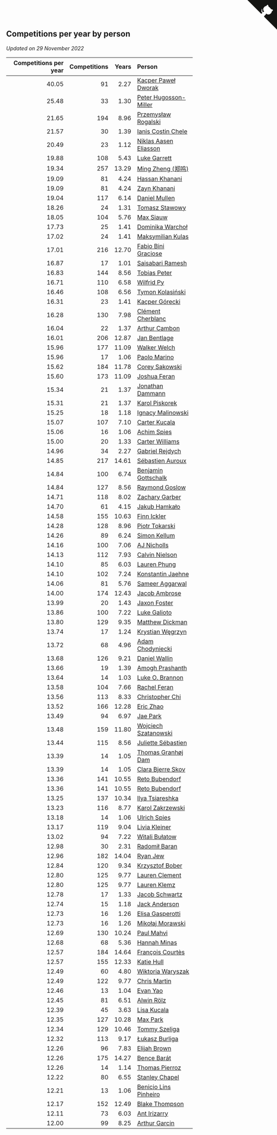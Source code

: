 ## Competitions per year by person

*Updated on 29 November 2022*

| Competitions per year | Competitions | Years | Person |
| ---: | ---: | ---: | :--- |
| 40.05 | 91 | 2.27 | [Kacper Paweł Dworak](https://www.worldcubeassociation.org/persons/2020DWOR01) |
| 25.48 | 33 | 1.30 | [Peter Hugosson-Miller](https://www.worldcubeassociation.org/persons/2021HUGO01) |
| 21.65 | 194 | 8.96 | [Przemysław Rogalski](https://www.worldcubeassociation.org/persons/2013ROGA02) |
| 21.57 | 30 | 1.39 | [Ianis Costin Chele](https://www.worldcubeassociation.org/persons/2021CHEL01) |
| 20.49 | 23 | 1.12 | [Niklas Aasen Eliasson](https://www.worldcubeassociation.org/persons/2021ELIA01) |
| 19.88 | 108 | 5.43 | [Luke Garrett](https://www.worldcubeassociation.org/persons/2017GARR05) |
| 19.34 | 257 | 13.29 | [Ming Zheng (郑鸣)](https://www.worldcubeassociation.org/persons/2009ZHEN11) |
| 19.09 | 81 | 4.24 | [Hassan Khanani](https://www.worldcubeassociation.org/persons/2018KHAN26) |
| 19.09 | 81 | 4.24 | [Zayn Khanani](https://www.worldcubeassociation.org/persons/2018KHAN28) |
| 19.04 | 117 | 6.14 | [Daniel Mullen](https://www.worldcubeassociation.org/persons/2016MULL04) |
| 18.26 | 24 | 1.31 | [Tomasz Stawowy](https://www.worldcubeassociation.org/persons/2021STAW01) |
| 18.05 | 104 | 5.76 | [Max Siauw](https://www.worldcubeassociation.org/persons/2017SIAU02) |
| 17.73 | 25 | 1.41 | [Dominika Warchoł](https://www.worldcubeassociation.org/persons/2021WARC01) |
| 17.02 | 24 | 1.41 | [Maksymilian Kulas](https://www.worldcubeassociation.org/persons/2021KULA02) |
| 17.01 | 216 | 12.70 | [Fabio Bini Graciose](https://www.worldcubeassociation.org/persons/2010GRAC02) |
| 16.87 | 17 | 1.01 | [Saisabari Ramesh](https://www.worldcubeassociation.org/persons/2021RAME01) |
| 16.83 | 144 | 8.56 | [Tobias Peter](https://www.worldcubeassociation.org/persons/2014PETE03) |
| 16.71 | 110 | 6.58 | [Wilfrid Py](https://www.worldcubeassociation.org/persons/2016PYWI01) |
| 16.46 | 108 | 6.56 | [Tymon Kolasiński](https://www.worldcubeassociation.org/persons/2016KOLA02) |
| 16.31 | 23 | 1.41 | [Kacper Górecki](https://www.worldcubeassociation.org/persons/2021GORE01) |
| 16.28 | 130 | 7.98 | [Clément Cherblanc](https://www.worldcubeassociation.org/persons/2014CHER05) |
| 16.04 | 22 | 1.37 | [Arthur Cambon](https://www.worldcubeassociation.org/persons/2021CAMB01) |
| 16.01 | 206 | 12.87 | [Jan Bentlage](https://www.worldcubeassociation.org/persons/2010BENT01) |
| 15.96 | 177 | 11.09 | [Walker Welch](https://www.worldcubeassociation.org/persons/2011WELC01) |
| 15.96 | 17 | 1.06 | [Paolo Marino](https://www.worldcubeassociation.org/persons/2021MARI04) |
| 15.62 | 184 | 11.78 | [Corey Sakowski](https://www.worldcubeassociation.org/persons/2011SAKO01) |
| 15.60 | 173 | 11.09 | [Joshua Feran](https://www.worldcubeassociation.org/persons/2011FERA01) |
| 15.34 | 21 | 1.37 | [Jonathan Dammann](https://www.worldcubeassociation.org/persons/2021DAMM01) |
| 15.31 | 21 | 1.37 | [Karol Piskorek](https://www.worldcubeassociation.org/persons/2021PISK01) |
| 15.25 | 18 | 1.18 | [Ignacy Malinowski](https://www.worldcubeassociation.org/persons/2021MALI02) |
| 15.07 | 107 | 7.10 | [Carter Kucala](https://www.worldcubeassociation.org/persons/2015KUCA01) |
| 15.06 | 16 | 1.06 | [Achim Spies](https://www.worldcubeassociation.org/persons/2021SPIE01) |
| 15.00 | 20 | 1.33 | [Carter Williams](https://www.worldcubeassociation.org/persons/2021WILL06) |
| 14.96 | 34 | 2.27 | [Gabriel Rejdych](https://www.worldcubeassociation.org/persons/2020REJD01) |
| 14.85 | 217 | 14.61 | [Sébastien Auroux](https://www.worldcubeassociation.org/persons/2008AURO01) |
| 14.84 | 100 | 6.74 | [Benjamin Gottschalk](https://www.worldcubeassociation.org/persons/2016GOTT01) |
| 14.84 | 127 | 8.56 | [Raymond Goslow](https://www.worldcubeassociation.org/persons/2014GOSL01) |
| 14.71 | 118 | 8.02 | [Zachary Garber](https://www.worldcubeassociation.org/persons/2014GARB01) |
| 14.70 | 61 | 4.15 | [Jakub Hamkało](https://www.worldcubeassociation.org/persons/2018HAMK01) |
| 14.58 | 155 | 10.63 | [Finn Ickler](https://www.worldcubeassociation.org/persons/2012ICKL01) |
| 14.28 | 128 | 8.96 | [Piotr Tokarski](https://www.worldcubeassociation.org/persons/2013TOKA01) |
| 14.26 | 89 | 6.24 | [Simon Kellum](https://www.worldcubeassociation.org/persons/2016KELL12) |
| 14.16 | 100 | 7.06 | [AJ Nicholls](https://www.worldcubeassociation.org/persons/2015NICH04) |
| 14.13 | 112 | 7.93 | [Calvin Nielson](https://www.worldcubeassociation.org/persons/2014NIEL03) |
| 14.10 | 85 | 6.03 | [Lauren Phung](https://www.worldcubeassociation.org/persons/2016PHUN02) |
| 14.10 | 102 | 7.24 | [Konstantin Jaehne](https://www.worldcubeassociation.org/persons/2015JAEH01) |
| 14.06 | 81 | 5.76 | [Sameer Aggarwal](https://www.worldcubeassociation.org/persons/2017AGGA01) |
| 14.00 | 174 | 12.43 | [Jacob Ambrose](https://www.worldcubeassociation.org/persons/2010AMBR01) |
| 13.99 | 20 | 1.43 | [Jaxon Foster](https://www.worldcubeassociation.org/persons/2021FOST01) |
| 13.86 | 100 | 7.22 | [Luke Galioto](https://www.worldcubeassociation.org/persons/2015GALI02) |
| 13.80 | 129 | 9.35 | [Matthew Dickman](https://www.worldcubeassociation.org/persons/2013DICK01) |
| 13.74 | 17 | 1.24 | [Krystian Węgrzyn](https://www.worldcubeassociation.org/persons/2021WEGR01) |
| 13.72 | 68 | 4.96 | [Adam Chodyniecki](https://www.worldcubeassociation.org/persons/2017CHOD02) |
| 13.68 | 126 | 9.21 | [Daniel Wallin](https://www.worldcubeassociation.org/persons/2013WALL03) |
| 13.66 | 19 | 1.39 | [Amogh Prashanth](https://www.worldcubeassociation.org/persons/2021PRAS01) |
| 13.64 | 14 | 1.03 | [Luke O. Brannon](https://www.worldcubeassociation.org/persons/2021BRAN02) |
| 13.58 | 104 | 7.66 | [Rachel Feran](https://www.worldcubeassociation.org/persons/2015FERA01) |
| 13.56 | 113 | 8.33 | [Christopher Chi](https://www.worldcubeassociation.org/persons/2014CHIC01) |
| 13.52 | 166 | 12.28 | [Eric Zhao](https://www.worldcubeassociation.org/persons/2010ZHAO19) |
| 13.49 | 94 | 6.97 | [Jae Park](https://www.worldcubeassociation.org/persons/2015PARK24) |
| 13.48 | 159 | 11.80 | [Wojciech Szatanowski](https://www.worldcubeassociation.org/persons/2011SZAT01) |
| 13.44 | 115 | 8.56 | [Juliette Sébastien](https://www.worldcubeassociation.org/persons/2014SEBA01) |
| 13.39 | 14 | 1.05 | [Thomas Granhøj Dam](https://www.worldcubeassociation.org/persons/2021DAMT01) |
| 13.39 | 14 | 1.05 | [Clara Bjerre Skov](https://www.worldcubeassociation.org/persons/2021SKOV01) |
| 13.36 | 141 | 10.55 | [Reto Bubendorf](https://www.worldcubeassociation.org/persons/2012BUBE01) |
| 13.36 | 141 | 10.55 | [Reto Bubendorf](https://www.worldcubeassociation.org/persons/2012BUBE01) |
| 13.25 | 137 | 10.34 | [Ilya Tsiareshka](https://www.worldcubeassociation.org/persons/2012TERE01) |
| 13.23 | 116 | 8.77 | [Karol Zakrzewski](https://www.worldcubeassociation.org/persons/2014ZAKR01) |
| 13.18 | 14 | 1.06 | [Ulrich Spies](https://www.worldcubeassociation.org/persons/2021SPIE02) |
| 13.17 | 119 | 9.04 | [Livia Kleiner](https://www.worldcubeassociation.org/persons/2013KLEI03) |
| 13.02 | 94 | 7.22 | [Witali Bułatow](https://www.worldcubeassociation.org/persons/2015BUAT01) |
| 12.98 | 30 | 2.31 | [Radomił Baran](https://www.worldcubeassociation.org/persons/2020BARA02) |
| 12.96 | 182 | 14.04 | [Ryan Jew](https://www.worldcubeassociation.org/persons/2008JEWR01) |
| 12.84 | 120 | 9.34 | [Krzysztof Bober](https://www.worldcubeassociation.org/persons/2013BOBE01) |
| 12.80 | 125 | 9.77 | [Lauren Clement](https://www.worldcubeassociation.org/persons/2013KLEM01) |
| 12.80 | 125 | 9.77 | [Lauren Klemz](https://www.worldcubeassociation.org/persons/2013KLEM01) |
| 12.78 | 17 | 1.33 | [Jacob Schwartz](https://www.worldcubeassociation.org/persons/2021SCHW01) |
| 12.74 | 15 | 1.18 | [Jack Anderson](https://www.worldcubeassociation.org/persons/2021ANDE05) |
| 12.73 | 16 | 1.26 | [Elisa Gasperotti](https://www.worldcubeassociation.org/persons/2021GASP01) |
| 12.73 | 16 | 1.26 | [Mikołaj Morawski](https://www.worldcubeassociation.org/persons/2021MORA01) |
| 12.69 | 130 | 10.24 | [Paul Mahvi](https://www.worldcubeassociation.org/persons/2012MAHV01) |
| 12.68 | 68 | 5.36 | [Hannah Minas](https://www.worldcubeassociation.org/persons/2017MINA04) |
| 12.57 | 184 | 14.64 | [François Courtès](https://www.worldcubeassociation.org/persons/2008COUR01) |
| 12.57 | 155 | 12.33 | [Katie Hull](https://www.worldcubeassociation.org/persons/2010HULL01) |
| 12.49 | 60 | 4.80 | [Wiktoria Waryszak](https://www.worldcubeassociation.org/persons/2018WARY01) |
| 12.49 | 122 | 9.77 | [Chris Martin](https://www.worldcubeassociation.org/persons/2013MART03) |
| 12.46 | 13 | 1.04 | [Evan Yao](https://www.worldcubeassociation.org/persons/2021YAOE02) |
| 12.45 | 81 | 6.51 | [Alwin Rölz](https://www.worldcubeassociation.org/persons/2016ROLZ01) |
| 12.39 | 45 | 3.63 | [Lisa Kucala](https://www.worldcubeassociation.org/persons/2019KUCA01) |
| 12.35 | 127 | 10.28 | [Max Park](https://www.worldcubeassociation.org/persons/2012PARK03) |
| 12.34 | 129 | 10.46 | [Tommy Szeliga](https://www.worldcubeassociation.org/persons/2012SZEL01) |
| 12.32 | 113 | 9.17 | [Łukasz Burliga](https://www.worldcubeassociation.org/persons/2013BURL01) |
| 12.26 | 96 | 7.83 | [Elijah Brown](https://www.worldcubeassociation.org/persons/2015BROW03) |
| 12.26 | 175 | 14.27 | [Bence Barát](https://www.worldcubeassociation.org/persons/2008BARA01) |
| 12.26 | 14 | 1.14 | [Thomas Pierroz](https://www.worldcubeassociation.org/persons/2021PIER01) |
| 12.22 | 80 | 6.55 | [Stanley Chapel](https://www.worldcubeassociation.org/persons/2016CHAP04) |
| 12.21 | 13 | 1.06 | [Benicio Lins Pinheiro](https://www.worldcubeassociation.org/persons/2021PINH01) |
| 12.17 | 152 | 12.49 | [Blake Thompson](https://www.worldcubeassociation.org/persons/2010THOM03) |
| 12.11 | 73 | 6.03 | [Ant Irizarry](https://www.worldcubeassociation.org/persons/2016IRIZ02) |
| 12.00 | 99 | 8.25 | [Arthur Garcin](https://www.worldcubeassociation.org/persons/2014GARC27) |


<a href="https://github.com/JustinTimeCuber/wca_statistics" class="github-corner" aria-label="View source on Github"><svg width="80" height="80" viewBox="0 0 250 250" style="fill:#151513; color:#fff; position: absolute; top: 0; border: 0; right: 0;" aria-hidden="true"><path d="M0,0 L115,115 L130,115 L142,142 L250,250 L250,0 Z"></path><path d="M128.3,109.0 C113.8,99.7 119.0,89.6 119.0,89.6 C122.0,82.7 120.5,78.6 120.5,78.6 C119.2,72.0 123.4,76.3 123.4,76.3 C127.3,80.9 125.5,87.3 125.5,87.3 C122.9,97.6 130.6,101.9 134.4,103.2" fill="currentColor" style="transform-origin: 130px 106px;" class="octo-arm"></path><path d="M115.0,115.0 C114.9,115.1 118.7,116.5 119.8,115.4 L133.7,101.6 C136.9,99.2 139.9,98.4 142.2,98.6 C133.8,88.0 127.5,74.4 143.8,58.0 C148.5,53.4 154.0,51.2 159.7,51.0 C160.3,49.4 163.2,43.6 171.4,40.1 C171.4,40.1 176.1,42.5 178.8,56.2 C183.1,58.6 187.2,61.8 190.9,65.4 C194.5,69.0 197.7,73.2 200.1,77.6 C213.8,80.2 216.3,84.9 216.3,84.9 C212.7,93.1 206.9,96.0 205.4,96.6 C205.1,102.4 203.0,107.8 198.3,112.5 C181.9,128.9 168.3,122.5 157.7,114.1 C157.9,116.9 156.7,120.9 152.7,124.9 L141.0,136.5 C139.8,137.7 141.6,141.9 141.8,141.8 Z" fill="currentColor" class="octo-body"></path></svg></a><style>.github-corner:hover .octo-arm{animation:octocat-wave 560ms ease-in-out}@keyframes octocat-wave{0%,100%{transform:rotate(0)}20%,60%{transform:rotate(-25deg)}40%,80%{transform:rotate(10deg)}}@media (max-width:500px){.github-corner:hover .octo-arm{animation:none}.github-corner .octo-arm{animation:octocat-wave 560ms ease-in-out}}</style>
